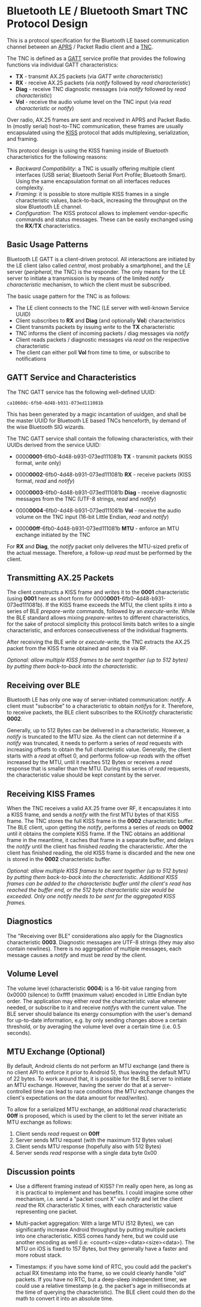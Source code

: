 # Bluetooth LE / Bluetooth Smart TNC Protocol Design

This is a protocol specification for the Bluetooth LE based communication channel between an
[APRS](https://en.wikipedia.org/wiki/Automatic_Packet_Reporting_System) / Packet Radio client and a
[TNC](https://en.wikipedia.org/wiki/Terminal_node_controller).

The TNC is defined as a [GATT](https://developer.bluetooth.org/TechnologyOverview/Pages/GATT.aspx)
service profile that provides the following functions via individual GATT characteristics:

 * **TX** - transmit AX.25 packets (via *GATT write characteristic*)
 * **RX** - receive AX.25 packets (via *notify* followed by *read characteristic*)
 * **Diag** - receive TNC diagnostic messages (via *notify* followed by *read characteristic*)
 * **Vol** - receive the audio volume level on the TNC input (via *read characteristic* or *notify*)

Over radio, AX.25 frames are sent and received in APRS and Packet Radio. In (mostly serial)
host-to-TNC communication, these frames are usually encapsulated using the
[KISS](http://www.ax25.net/kiss.aspx) protocol that adds multiplexing, serialization, and framing.

This protocol design is using the KISS framing inside of Bluetooth characteristics for the following
reasons:

 * *Backward Compatibility*: a TNC is usually offering multiple client interfaces (USB serial;
   Bluetooth Serial Port Profile; Bluetooth Smart). Using the same encapsulation format on all
   interfaces reduces complexity.
 * *Framing*: it is possible to store multiple KISS frames in a single characteristic values,
   back-to-back, increasing the throughput on the slow Bluetooth LE channel.
 * *Configuration*: The KISS protocol allows to implement vendor-specific commands and status
   messages. These can be easily exchanged using the **RX**/**TX** characteristics.

## Basic Usage Patterns

Bluetooth LE GATT is a client-driven protocol. All interactions are initiated by the LE client (also
called *central*, most probably a smartphone), and the LE server (*peripheral*, the TNC) is the
responder.  The only means for the LE server to initiate a transmission is by means of the limited
*notify characteristic* mechanism, to which the client must be subscribed.

The basic usage pattern for the TNC is as follows:

 * The LE client connects to the TNC (LE server with well-known Service UUID)
 * Client subscribes to **RX** and **Diag** (and optionally **Vol**) characteristics
 * Client transmits packets by issuing *write* to the **TX** characteristic
 * TNC informs the client of incoming packets / diag messages via *notify*
 * Client reads packets / diagnostic messages via *read* on the respective characteristic
 * The client can either poll **Vol** from time to time, or subscribe to notifications

## GATT Service and Characteristics

The TNC GATT service has the following well-defined UUID:

    ca1060dc-6fb0-4d48-b931-073ed111081b

This has been generated by a magic incantation of uuidgen, and shall be the master UUID for
Bluetooth LE based TNCs henceforth, by demand of the wise Bluetooth SIG wizards.

The TNC GATT service shall contain the following characteristics, with their UUIDs derived from the
service UUID:


 * 0000**0001**-6fb0-4d48-b931-073ed111081b **TX** - transmit packets (KISS format, *write* only)

 * 0000**0002**-6fb0-4d48-b931-073ed111081b **RX** - receive packets (KISS format, *read* and *notify*)

 * 0000**0003**-6fb0-4d48-b931-073ed111081b **Diag** - receive diagnostic messages from the TNC (UTF-8 strings, *read* and *notify*)

 * 0000**0004**-6fb0-4d48-b931-073ed111081b **Vol** - receive the audio volume on the TNC input (16-bit Little Endian, *read* and *notify*)

 * 0000**00ff**-6fb0-4d48-b931-073ed111081b **MTU** - enforce an MTU exchange initiated by the TNC

For **RX** and **Diag**, the *notify* packet only deliveres the MTU-sized prefix of the actual
message. Therefore, a follow-up *read* must be performed by the client.

## Transmitting AX.25 Packets

The client constructs a KISS frame and *write*s it to the **0001** characteristic (using **0001**
here as short form for 0000**0001**-6fb0-4d48-b931-073ed111081b). If the KISS frame exceeds the MTU,
the client splits it into a series of BLE *prepare-write* commands, followed by an *execute-write*.
While the BLE standard allows mixing *prepare-write*s to different characteristics, for the sake of
protocol simplicity this protocol limits batch writes to a single characteristic, and enforces
consecutiveness of the individual fragments.

After receiving the BLE *write* or *execute-write*, the TNC extracts the AX.25 packet from the KISS
frame obtained and sends it via RF.

*Optional: allow multiple KISS frames to be sent together (up to 512 bytes) by putting them
back-to-back into the characteristic.*

## Receiving over BLE

Bluetooth LE has only one way of server-initiated communication: *notify*.  A client must
"subscribe" to a characteristic to obtain *notify*s for it.  Therefore, to receive packets, the BLE
client subscribes to the RX/*notify* characteristic **0002**.

Generally, up to 512 Bytes can be delivered in a characteristic.  However, a *notify* is truncated
to the MTU size. As the client can not determine if a *notify* was truncated, it needs to perform a
series of *read* requests with increasing offsets to obtain the full charcteristic value. Generally,
the client starts with a *read* at offset 0, and performs follow-up *read*s with the offset
increased by the MTU, until it reaches 512 Bytes or receives a *read* response that is smaller than
the MTU. During this series of *read* requests, the characteristic value should be kept constant by
the server.

## Receiving KISS Frames

When the TNC receives a valid AX.25 frame over RF, it encapsulates it into a KISS frame, and sends a
*notify* with the first MTU bytes of that KISS frame. The TNC stores the full KISS frame in the
**0002** characteristic buffer. The BLE client, upon getting the *notify*, performs a series of
*read*s on **0002** until it obtains the complete KISS frame. If the TNC obtains an additional frame
in the meantime, it caches that frame in a separate buffer, and delays the *notify* until the client
has finished *read*ing the characteristic. After the client has finished reading, the old KISS frame
is discarded and the new one is stored in the **0002** characteristic buffer.

*Optional: allow multiple KISS frames to be sent together (up to 512 bytes) by putting them
back-to-back into the characteristic. Additional KISS frames can be added to the characteristic
buffer until the client's *read* has reached the buffer end, or the 512 byte characteristic size
would be exceeded. Only one *notify* needs to be sent for the aggregated KISS frames.*

## Diagnostics

The "Receiving over BLE" considerations also apply for the Diagnostics characteristic **0003**.
Diagnostic messages are UTF-8 strings (they may also contain newlines). There is no aggregation of
multiple messages, each message causes a *notify* and must be *read* by the client.

## Volume Level

The volume level (characteristic **0004**) is a 16-bit value ranging from 0x0000 (silence) to 0xffff
(maximum value) encoded in Little Endian byte order. The application may either *read* the
characteristic value whenever needed, or subscribe to it and receive *notify*s with the current
value.  The BLE server should balance its energy consumption with the user's demand for up-to-date
information, e.g. by only sending changes above a certain threshold, or by averaging the volume
level over a certain time (i.e. 0.5 seconds).

## MTU Exchange (Optional)

By default, Android clients do not perform an MTU exchange (and there is no client API to enforce it
prior to Android 5), thus leaving the default MTU of 22 bytes. To work around that, it is possible
for the BLE server to initiate an MTU exchange. However, having the server do that at a
server-controlled time can lead to race conditions (the MTU exchange changes the client's
expectations on the data amount for *read*/*write*s).

To allow for a serialized MTU exchange, an additional *read* characteristic **00ff** is proposed,
which is used by the client to let the server initiate an MTU exchange as follows:

1. Client sends *read* request on **00ff**
2. Server sends MTU request (with the maximum 512 Bytes value)
3. Client sends MTU response (hopefully also with 512 Bytes)
4. Server sends *read* response with a single data byte 0x00

## Discussion points

 - Use a different framing instead of KISS? I'm really open here, as
   long as it is practical to implement and has benefits. I could
   imagine some other mechanism, i.e. send a "packet count X" via *notify*
   and let the client *read* the RX characteristic X times, with each
   characteristic value representing one packet.

 - Multi-packet aggregation: With a large MTU (512 Bytes), we can
   significantly increase Android throughput by putting multiple packets
   into one characteristic. KISS comes handy here, but we could use
   another encoding as well (i.e: &lt;count>&lt;size>&lt;data>&lt;size>&lt;data>). The
   MTU on iOS is fixed to 157 Bytes, but they generally have a faster
   and more robust stack.

 - Timestamps: if you have some kind of RTC, you could add the packet's
   actual RX timestamp into the frame, so we could cleanly handle "old"
   packets. If you have no RTC, but a deep-sleep independent timer, we
   could use a relative timestamp (e.g. the packet's age in milliseconds
   at the time of querying the characteristic). The BLE client could
   then do the math to convert it into an absolute time.

